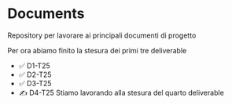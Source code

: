 # Documents
Repository per lavorare ai principali documenti di progetto

Per ora abiamo finito la stesura dei primi tre deliverable
- ✅ D1-T25
- ✅ D2-T25
- ✅ D3-T25
- ✍️ D4-T25
Stiamo lavorando alla stesura del quarto deliverable
